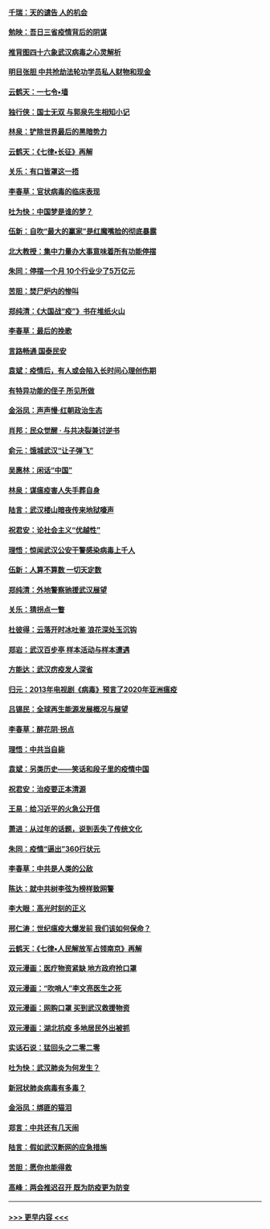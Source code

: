 #### [千瑞：天的谴告  人的机会](../pages/nsc993/n11913309.md?t=03041232) 
#### [勉映：吾日三省疫情背后的阴谋](../pages/nsc993/n11913079.md?t=03041232) 
#### [推背图四十六象武汉病毒之心灵解析](../pages/nsc993/n11911761.md?t=03041232) 
#### [明目张胆 中共抢劫法轮功学员私人财物和现金](../pages/nsc993/n11910262.md?t=03041232) 
#### [云鹤天：一七令▪墙](../pages/nsc993/n11910627.md?t=03041232) 
#### [独行侠：国士无双 与郭泉先生相知小记](../pages/nsc993/n11910613.md?t=03041232) 
#### [林泉：铲除世界最后的黑暗势力](../pages/nsc993/n11909320.md?t=03041232) 
#### [云鹤天：《七律▪长征》再解](../pages/nsc993/n11909327.md?t=03041232) 
#### [关乐：有口皆罩这一捂](../pages/nsc993/n11908393.md?t=03041232) 
#### [李春草：官状病毒的临床表现](../pages/nsc993/n11908339.md?t=03041232) 
#### [吐为快：中国梦是谁的梦？](../pages/nsc993/n11906564.md?t=03041232) 
#### [伍新：自吹“最大的赢家”是红魔嘴脸的彻底暴露](../pages/nsc993/n11906407.md?t=03041232) 
#### [北大教授：集中力量办大事意味着所有功能停摆](../pages/nsc993/n11904800.md?t=03041232) 
#### [朱同：停摆一个月 10个行业少了5万亿元](../pages/nsc993/n11904498.md?t=03041232) 
#### [苦胆：焚尸炉内的惨叫](../pages/nsc993/n11904479.md?t=03041232) 
#### [郑纯清：《大国战“疫”》书在堆纸火山](../pages/nsc993/n11904450.md?t=03041232) 
#### [李春草：最后的挽歌](../pages/nsc993/n11904441.md?t=03041232) 
#### [言路畅通 国泰民安](../pages/nsc993/n11904222.md?t=03041232) 
#### [袁斌：疫情后，有人或会陷入长时间心理创伤期](../pages/nsc993/n11901514.md?t=03041232) 
#### [有特异功能的侄子 所见所做](../pages/nsc993/n11901154.md?t=03041232) 
#### [金浴凤：声声慢‧红朝政治生态](../pages/nsc993/n11899553.md?t=03041232) 
#### [肖邦：民众觉醒 · 与共决裂兼讨逆书](../pages/nsc993/n11898435.md?t=03041232) 
#### [俞元：饿城武汉“让子弹飞”](../pages/nsc993/n11898344.md?t=03041232) 
#### [吴惠林：闲话“中国”](../pages/nsc993/n11898182.md?t=03041232) 
#### [林泉：谋瘟疫害人失手葬自身](../pages/nsc993/n11897892.md?t=03041232) 
#### [陆言：武汉楼山暗夜传来地狱嚎声](../pages/nsc993/n11897033.md?t=03041232) 
#### [祝君安：论社会主义“优越性”](../pages/nsc993/n11897005.md?t=03041232) 
#### [理悟：惊闻武汉公安干警感染病毒上千人](../pages/nsc993/n11896947.md?t=03041232) 
#### [伍新：人算不算数 一切天定数](../pages/nsc993/n11893372.md?t=03041232) 
#### [郑纯清：外地警察驰援武汉展望](../pages/nsc993/n11893115.md?t=03041232) 
#### [关乐：猜拐点一瞥](../pages/nsc993/n11893020.md?t=03041232) 
#### [杜彼得：云落开时冰吐鉴 浪花深处玉沉钩](../pages/nsc993/n11892107.md?t=03041232) 
#### [郑岩：武汉百步亭 样本活动与样本遭遇](../pages/nsc993/n11892310.md?t=03041232) 
#### [方能达：武汉疠疫发人深省](../pages/nsc993/n11891376.md?t=03041232) 
#### [归元：2013年电视剧《病毒》预言了2020年亚洲瘟疫](../pages/nsc993/n11891126.md?t=03041232) 
#### [吕锡民：全球再生能源发展概况与展望](../pages/nsc993/n11890613.md?t=03041232) 
#### [李春草：醉花阴·拐点](../pages/nsc993/n11890567.md?t=03041232) 
#### [理悟：中共当自毙](../pages/nsc993/n11890559.md?t=03041232) 
#### [袁斌：另类历史——笑话和段子里的疫情中国](../pages/nsc993/n11889243.md?t=03041232) 
#### [祝君安：治疫要正本清源](../pages/nsc993/n11889085.md?t=03041232) 
#### [王易：给习近平的火急公开信](../pages/nsc993/n11888225.md?t=03041232) 
#### [萧进：从过年的话题，说到丢失了传统文化](../pages/nsc993/n11887732.md?t=03041232) 
#### [朱同：疫情“逼出”360行状元](../pages/nsc993/n11887678.md?t=03041232) 
#### [李春草：中共是人类的公敌](../pages/nsc993/n11887656.md?t=03041232) 
#### [陈达：就中共树李弦为榜样致网警](../pages/nsc993/n11887625.md?t=03041232) 
#### [李大眼：高光时刻的正义](../pages/nsc993/n11887585.md?t=03041232) 
#### [邢仁涛：世纪瘟疫大爆发前 我们该如何保命？](../pages/nsc993/n11887535.md?t=03041232) 
#### [云鹤天：《七律▪人民解放军占领南京》再解](../pages/nsc993/n11887524.md?t=03041232) 
#### [双元漫画：医疗物资紧缺 地方政府抢口罩](../pages/nsc993/n11884744.md?t=03041232) 
#### [双元漫画：“吹哨人”李文亮医生之死](../pages/nsc993/n11884705.md?t=03041232) 
#### [双元漫画：网购口罩 买到武汉救援物资](../pages/nsc993/n11884670.md?t=03041232) 
#### [双元漫画：湖北抗疫 多地居民外出被抓](../pages/nsc993/n11884643.md?t=03041232) 
#### [实话石说：猛回头之二零二零](../pages/nsc993/n11883968.md?t=03041232) 
#### [吐为快：武汉肺炎为何发生？](../pages/nsc993/n11882180.md?t=03041232) 
#### [新冠状肺炎病毒有多毒？](../pages/nsc993/n11881790.md?t=03041232) 
#### [金浴凤：绑匪的猫泪](../pages/nsc993/n11880664.md?t=03041232) 
#### [郑言：中共还有几天闹](../pages/nsc993/n11880645.md?t=03041232) 
#### [陆言：假如武汉断网的应急措施](../pages/nsc993/n11880619.md?t=03041232) 
#### [苦胆：愿你也能得救](../pages/nsc993/n11880601.md?t=03041232) 
#### [高峰：两会推迟召开  既为防疫更为防变](../pages/nsc993/n11879977.md?t=03041232) 

----
#### [ >>> 更早内容 <<< ](../indexes/nsc993-earlier.md)
